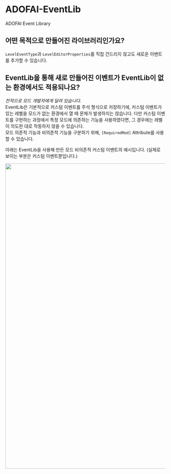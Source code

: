 # ADOFAI-EventLib
ADOFAI Event Library

## 어떤 목적으로 만들어진 라이브러리인가요?
`LevelEventType`과 `LevelEditorProperties`를 직접 건드리지 않고도 새로운 이벤트를 추가할 수 있습니다.

## EventLib을 통해 새로 만들어진 이벤트가 EventLib이 없는 환경에서도 적용되나요?
_전적으로 모드 개발자에게 달려 있습니다._<br>
EventLib은 기본적으로 커스텀 이벤트를 주석 형식으로 저장하기에, 커스텀 이벤트가 있는 레벨을 모드가 없는 환경에서 열 때 문제가 발생하지는 않습니다. 다만 커스텀 이벤트를 구현하는 과정에서 특정 모드에 의존하는 기능을 사용하였다면, 그 경우에는 레벨이 의도한 대로 작동하지 않을 수 있습니다. <br>
모드 의존적 기능과 비의존적 기능을 구분하기 위해, `[RequiredMod]` Attribute를 사용할 수 있습니다.

아래는 EventLib을 사용해 만든 모드 비의존적 커스텀 이벤트의 예시입니다. (실제로 보이는 부분은 커스텀 이벤트뿐입니다.)

<img width="960px" src="https://github.com/papertoy1127/ADOFAI-EventLib/assets/46876705/c8426d10-ce06-412c-b75d-11c87395c0c5"/>
